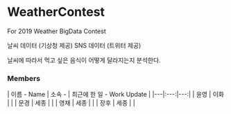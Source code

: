# WeatherContest
For 2019 Weather BigData Contest



날씨 데이터 (기상청 제공)
SNS 데이터 (트위터 제공)

날씨에 따라서 먹고 싶은 음식이 어떻게 달라지는지 분석한다.


<h3>Members</h3>
| 이름 - Name | 소속 -  | 최근에 한 일 - Work Update |
|---|:---:|---:|
| 윤영 | 이화 |  |
| 문경 | 세종 |  |
| 영채 | 세종 |  |
| 장후 | 세종 |  |

